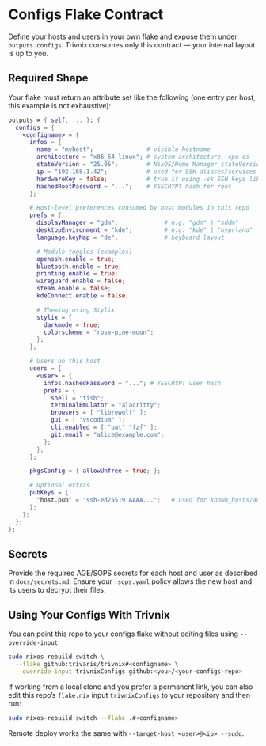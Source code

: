 # Configs Flake Contract

Define your hosts and users in your own flake and expose them under `outputs.configs`.
Trivnix consumes only this contract — your internal layout is up to you.

## Required Shape

Your flake must return an attribute set like the following (one entry per host, this example is not exhaustive):

```nix
outputs = { self, ... }: {
  configs = {
    <configname> = {
      infos = {
        name = "myhost";               # visible hostname
        architecture = "x86_64-linux"; # system architecture, cpu-os
        stateVersion = "25.05";        # NixOS/Home Manager stateVersion
        ip = "192.168.1.42";           # used for SSH aliases/services
        hardwareKey = false;           # true if using -sk SSH keys like Yubikey. Assumes two per host
        hashedRootPassword = "...";    # YESCRYPT hash for root
      };

      # Host-level preferences consumed by host modules in this repo
      prefs = {
        displayManager = "gdm";             # e.g. "gdm" | "sddm"
        desktopEnvironment = "kde";         # e.g. "kde" | "hyprland"
        language.keyMap = "de";             # keyboard layout

        # Module toggles (examples)
        openssh.enable = true;
        bluetooth.enable = true;
        printing.enable = true;
        wireguard.enable = false;
        steam.enable = false;
        kdeConnect.enable = false;

        # Theming using Stylix
        stylix = {
          darkmode = true;
          colorscheme = "rose-pine-moon";
        };
      };

      # Users on this host
      users = {
        <user> = {
          infos.hashedPassword = "..."; # YESCRYPT user hash
          prefs = {
            shell = "fish";
            terminalEmulator = "alacritty";
            browsers = [ "librewolf" ];
            gui = [ "vscodium" ];
            cli.enabled = [ "bat" "fzf" ];
            git.email = "alice@example.com";
          };
        };
      };

      pkgsConfig = { allowUnfree = true; };

      # Optional extras
      pubKeys = {
        "host.pub" = "ssh-ed25519 AAAA...";   # used for known_hosts/authorized_keys
      };
    };
  };
};
```

## Secrets

Provide the required AGE/SOPS secrets for each host and user as described in `docs/secrets.md`. Ensure your `.sops.yaml` policy allows the new host and its users to decrypt their files.

## Using Your Configs With Trivnix

You can point this repo to your configs flake without editing files using `--override-input`:

```bash
sudo nixos-rebuild switch \
  --flake github:trivaris/trivnix#<configname> \
  --override-input trivnixConfigs github:<you>/<your-configs-repo>
```

If working from a local clone and you prefer a permanent link, you can also edit this repo’s `flake.nix` input `trivnixConfigs` to your repository and then run:

```bash
sudo nixos-rebuild switch --flake .#<configname>
```

Remote deploy works the same with `--target-host <user>@<ip> --sudo`.

